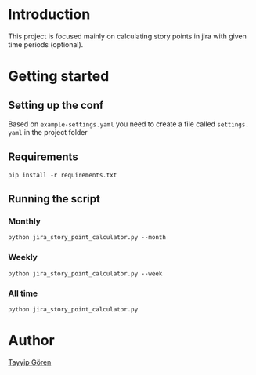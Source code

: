 # Introduction
This project is focused mainly on calculating story points in jira with 
given time periods (optional).
# Getting started
## Setting up the conf
Based on `example-settings.yaml` you need to create a file called `settings.
yaml` in the project folder
## Requirements
```shell
pip install -r requirements.txt
```
## Running the script
### Monthly
```shell
python jira_story_point_calculator.py --month
```
### Weekly
```shell
python jira_story_point_calculator.py --week
```
### All time
```shell
python jira_story_point_calculator.py
```
# Author
[Tayyip Gören](https://github.com/7tg)
